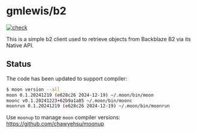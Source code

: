 # gmlewis/b2
[![check](https://github.com/gmlewis/moonbit-b2/actions/workflows/check.yml/badge.svg)](https://github.com/gmlewis/moonbit-b2/actions/workflows/check.yml)

This is a simple b2 client used to retrieve objects from Backblaze B2
via its Native API.

## Status

The code has been updated to support compiler:

```bash
$ moon version --all
moon 0.1.20241219 (e628c26 2024-12-19) ~/.moon/bin/moon
moonc v0.1.20241223+62b9a1a85 ~/.moon/bin/moonc
moonrun 0.1.20241219 (e628c26 2024-12-19) ~/.moon/bin/moonrun
```

Use `moonup` to manage `moon` compiler versions:
https://github.com/chawyehsu/moonup
